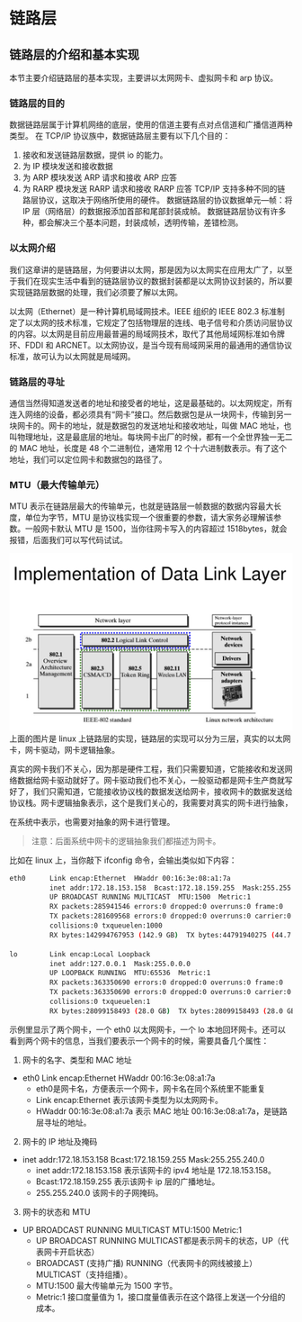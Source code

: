 # 链路层
## 链路层的介绍和基本实现
本节主要介绍链路层的基本实现，主要讲以太网网卡、虚拟网卡和 arp 协议。

### 链路层的目的
数据链路层属于计算机网络的底层，使用的信道主要有点对点信道和广播信道两种类型。 在 TCP/IP 协议族中，数据链路层主要有以下几个目的：

1. 接收和发送链路层数据，提供 io 的能力。
2. 为 IP 模块发送和接收数据
3. 为 ARP 模块发送 ARP 请求和接收 ARP 应答
4. 为 RARP 模块发送 RARP 请求和接收 RARP 应答
TCP/IP 支持多种不同的链路层协议，这取决于网络所使用的硬件。 数据链路层的协议数据单元—帧：将 IP 层（网络层）的数据报添加首部和尾部封装成帧。 数据链路层协议有许多种，都会解决三个基本问题，封装成帧，透明传输，差错检测。

### 以太网介绍
我们这章讲的是链路层，为何要讲以太网，那是因为以太网实在应用太广了，以至于我们在现实生活中看到的链路层协议的数据封装都是以太网协议封装的，所以要实现链路层数据的处理，我们必须要了解以太网。

以太网（Ethernet）是一种计算机局域网技术。IEEE 组织的 IEEE 802.3 标准制定了以太网的技术标准，它规定了包括物理层的连线、电子信号和介质访问层协议的内容。以太网是目前应用最普遍的局域网技术，取代了其他局域网标准如令牌环、FDDI 和 ARCNET。以太网协议，是当今现有局域网采用的最通用的通信协议标准，故可认为以太网就是局域网。

### 链路层的寻址
通信当然得知道发送者的地址和接受者的地址，这是最基础的。以太网规定，所有连入网络的设备，都必须具有“网卡”接口。然后数据包是从一块网卡，传输到另一块网卡的。网卡的地址，就是数据包的发送地址和接收地址，叫做 MAC 地址，也叫物理地址，这是最底层的地址。每块网卡出厂的时候，都有一个全世界独一无二的 MAC 地址，长度是 48 个二进制位，通常用 12 个十六进制数表示。有了这个地址，我们可以定位网卡和数据包的路径了。

### MTU（最大传输单元）
MTU 表示在链路层最大的传输单元，也就是链路层一帧数据的数据内容最大长度，单位为字节，MTU 是协议栈实现一个很重要的参数，请大家务必理解该参数。一般网卡默认 MTU 是 1500，当你往网卡写入的内容超过 1518bytes，就会报错，后面我们可以写代码试试。

![img](img/document-uid949121labid10418timestamp1555399038307.png )
上面的图片是 linux 上链路层的实现，链路层的实现可以分为三层，真实的以太网卡，网卡驱动，网卡逻辑抽象。

真实的网卡我们不关心，因为那是硬件工程，我们只需要知道，它能接收和发送网络数据给网卡驱动就好了。网卡驱动我们也不关心，一般驱动都是网卡生产商就写好了，我们只需知道，它能接收协议栈的数据发送给网卡，接收网卡的数据发送给协议栈。网卡逻辑抽象表示，这个是我们关心的，我需要对真实的网卡进行抽象，

在系统中表示，也需要对抽象的网卡进行管理。

> 注意：后面系统中网卡的逻辑抽象我们都描述为网卡。

比如在 linux 上，当你敲下 ifconfig 命令，会输出类似如下内容：

``` bash
eth0      Link encap:Ethernet  HWaddr 00:16:3e:08:a1:7a
          inet addr:172.18.153.158  Bcast:172.18.159.255  Mask:255.255.240.0
          UP BROADCAST RUNNING MULTICAST  MTU:1500  Metric:1
          RX packets:285941546 errors:0 dropped:0 overruns:0 frame:0
          TX packets:281609568 errors:0 dropped:0 overruns:0 carrier:0
          collisions:0 txqueuelen:1000
          RX bytes:142994767953 (142.9 GB)  TX bytes:44791940275 (44.7 GB)

lo        Link encap:Local Loopback
          inet addr:127.0.0.1  Mask:255.0.0.0
          UP LOOPBACK RUNNING  MTU:65536  Metric:1
          RX packets:363350690 errors:0 dropped:0 overruns:0 frame:0
          TX packets:363350690 errors:0 dropped:0 overruns:0 carrier:0
          collisions:0 txqueuelen:1
          RX bytes:28099158493 (28.0 GB)  TX bytes:28099158493 (28.0 GB)
```

示例里显示了两个网卡，一个 eth0 以太网网卡，一个 lo 本地回环网卡。还可以看到两个网卡的信息，当我们要表示一个网卡的时候，需要具备几个属性：

1. 网卡的名字、类型和 MAC 地址
- eth0 Link encap:Ethernet HWaddr 00:16:3e:08:a1:7a
    - eth0是网卡名，方便表示一个网卡，网卡名在同个系统里不能重复
    - Link encap:Ethernet 表示该网卡类型为以太网网卡。
    - HWaddr 00:16:3e:08:a1:7a 表示 MAC 地址 00:16:3e:08:a1:7a，是链路层寻址的地址。
2. 网卡的 IP 地址及掩码
- inet addr:172.18.153.158 Bcast:172.18.159.255 Mask:255.255.240.0
  - inet addr:172.18.153.158 表示该网卡的 ipv4 地址是 172.18.153.158。
  - Bcast:172.18.159.255 表示该网卡 ip 层的广播地址。
  - 255.255.240.0 该网卡的子网掩码。
3. 网卡的状态和 MTU
- UP BROADCAST RUNNING MULTICAST MTU:1500 Metric:1
    - UP BROADCAST RUNNING MULTICAST都是表示网卡的状态，UP（代表网卡开启状态） 
    - BROADCAST (支持广播) RUNNING（代表网卡的网线被接上）MULTICAST（支持组播）。
    - MTU:1500 最大传输单元为 1500 字节。
    - Metric:1 接口度量值为 1，接口度量值表示在这个路径上发送一个分组的成本。
